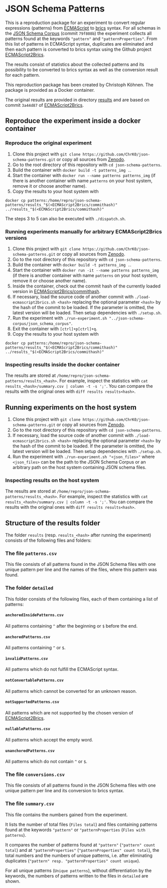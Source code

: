 # JSON Schema Patterns
This is a reproduction package for an experiment to convert regular expressions (patterns) from [ECMAScript](https://json-schema.org/draft/2020-12/json-schema-core.html#rfc.section.6.4) to [brics](https://www.brics.dk/automaton/) syntax.
For all schemas in the [JSON Schema Corpus](https://github.com/sdbs-uni-p/json-schema-corpus) (commit ``79f808b``) the experiment collects all patterns found at the keywords ``"pattern"`` and ``"patternProperties"``.
From this list of patterns in ECMAScript syntax, duplicates are eliminated and then each pattern is converted to brics syntax using the Github project [ECMAScript2Brics](https://github.com/sdbs-uni-p/ECMAScript2Brics).

The results consist of statistics about the collected patterns and its possibility to be converted to brics syntax as well as the conversion result for each pattern.

This reproduction package has been created by Christoph Köhnen.
The package is provided as a Docker container.

The original results are provided in directory [results](results) and are based on commit ``3a44d87`` of [ECMAScript2Brics](https://github.com/sdbs-uni-p/ECMAScript2Brics).

## Reproduce the experiment inside a docker container

### Reproduce the original experiment
1. Clone this project with ``git clone https://github.com/ChrK0/json-schema-patterns.git`` or copy all sources from [Zenodo](https://doi.org/10.5281/zenodo.7586341).
2. Go to the root directory of this repository with ``cd json-schema-patterns``.
3. Build the container with ``docker build -t patterns_img .``.
4. Start the container with ``docker run --name patterns patterns_img`` (if there is another container with name ``patterns`` on your host system, remove it or choose another name).
5. Copy the results to your host system with
```shell
docker cp patterns:/home/repro/json-schema-patterns/results_"$(<ECMAScript2Brics/commithash)" ../results_"$(<ECMAScript2Brics/commithash)"
```

The steps 3 to 5 can also be executed with ``./dispatch.sh``.

### Running experiments manually for arbitrary ECMAScript2Brics versions
1. Clone this project with ``git clone https://github.com/ChrK0/json-schema-patterns.git`` or copy all sources from [Zenodo](https://doi.org/10.5281/zenodo.7586341).
2. Go to the root directory of this repository with ``cd json-schema-patterns``.
3. Build the container with ``docker build -t patterns_img .``.
4. Start the container with ``docker run -it --name patterns patterns_img`` (if there is another container with name ``patterns`` on your host system, remove it or choose another name).
5. Inside the container, check out the commit hash of the currently loaded version in [ECMAScript2Brics/commithash](ECMAScript2Brics/commithash).
6. If necessary, load the source code of another commit with ``./load-ecmascript2brics.sh <hash>`` replacing the optional parameter ``<hash>`` by the hash of the commit to be loaded. 
   If the parameter is omitted, the latest version will be loaded. Then setup dependencies with ``./setup.sh``.
7. Run the experiment with ``./run-experiment.sh "../json-schema-corpus/json_schema_corpus"``.
8. Exit the container with ``[ctrl]+p[ctrl]+q``.
9. Copy the results to your host system with
```shell
docker cp patterns:/home/repro/json-schema-patterns/results_"$(<ECMAScript2Brics/commithash)" ../results_"$(<ECMAScript2Brics/commithash)"
```

### Inspecting results inside the docker container
The results are stored at ``/home/repro/json-schema-patterns/results_<hash>``.
For example, inspect the statistics with ``cat results_<hash>/summary.csv | column -t -s ';'``.
You can compare the results with the original ones with ``diff results results<hash>``.

## Running experiments on the host system
1. Clone this project with ``git clone https://github.com/ChrK0/json-schema-patterns.git`` or copy all sources from [Zenodo](https://doi.org/10.5281/zenodo.7586341).
2. Go to the root directory of this repository with ``cd json-schema-patterns``.
3. If necessary, load the source code of another commit with ``./load-ecmascript2brics.sh <hash>`` replacing the optional parameter ``<hash>`` by the hash of the commit to be loaded.
   If the parameter is omitted, the latest version will be loaded. Then setup dependencies with ``./setup.sh``.
4. Run the experiment with ``./run-experiment.sh "<json_files>"`` where ``<json_files>`` can be the path to the JSON Schema Corpus or an arbitrary path on the host system containing JSON schema files.

### Inspecting results on the host system
The results are stored at ``/home/repro/json-schema-patterns/results_<hash>``.
For example, inspect the statistics with ``cat results_<hash>/summary.csv | column -t -s ';'``.
You can compare the results with the original ones with ``diff results results<hash>``.

## Structure of the results folder
The folder ``results`` (resp. ``results_<hash>`` after running the experiment) consists of the following files and folders:

### The file ``patterns.csv``
This file consists of all patterns found in the JSON Schema files with one unique pattern per line and the names of the files, where this pattern was found.

### The folder ``detailed``
This folder consists of the following files, each of them containing a list of patterns:
#### ``anchoredInsidePatterns.csv``
All patterns containing ``^`` after the beginning or ``$`` before the end.
#### ``anchoredPatterns.csv``
All patterns containing ``^`` or ``$``.
#### ``ìnvalidPatterns.csv``
All patterns which do not fulfill the ECMAScript syntax.
#### ``notConvertablePatterns.csv``
All patterns which cannot be converted for an unknown reason.
#### ``notSupportedPatterns.csv``
All patterns which are not supported by the chosen version of [ECMAScript2Brics](https://github.com/sdbs-uni-p/ECMAScript2Brics).
#### ``nullablePatterns.csv``
All patterns which accept the empty word.
#### ``unanchoredPatterns.csv``
All patterns which do not contain ``^`` or ``$``.

### The file ``conversions.csv``
This file consists of all patterns found in the JSON Schema files with one unique pattern per line and its conversion to brics syntax.

### The file ``summary.csv``
This file contains the numbers gained from the experiment.

It lists the number of total files (``Files total``) and files containing patterns found at the keywords ``"pattern"`` or ``"patternProperties`` (``Files with patterns``).

It compares the number of patterns found at ``"pattern"`` (``"pattern" count total``) and at ``"patternProperties"`` (``"patternProperties" count total``), the total numbers and the numbers of unique patterns, i.e. after eliminating duplicates (``"pattern" resp. "patternProperties" count unique``).

For all unique patterns (``Unique patterns``), without differentiation by the keywords, the numbers of patterns written to the files in ``detailed`` are shown.
